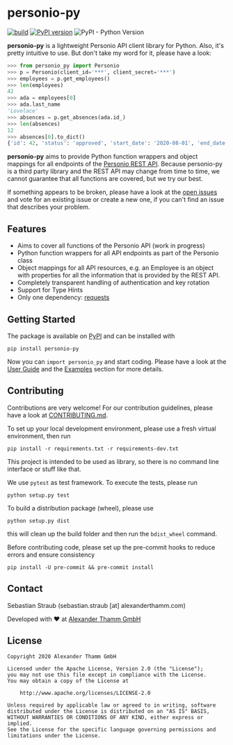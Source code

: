 # personio-py

[![build](https://github.com/at-gmbh/personio-py/workflows/build/badge.svg?branch=master&event=push)](https://github.com/at-gmbh/personio-py/actions?query=workflow%3Abuild)
[![PyPI version](https://badge.fury.io/py/personio-py.svg)](https://pypi.org/project/personio-py/)
![PyPI - Python Version](https://img.shields.io/pypi/pyversions/personio-py)

**personio-py** is a lightweight Personio API client library for Python. Also, it's pretty intuitive to use. But don't take my word for it, please have a look:

```python
>>> from personio_py import Personio
>>> p = Personio(client_id='***', client_secret='***')
>>> employees = p.get_employees()
>>> len(employees)
42
>>> ada = employees[0]
>>> ada.last_name
'Lovelace'
>>> absences = p.get_absences(ada.id_)
>>> len(absences)
12
>>> absences[0].to_dict()
{'id': 42, 'status': 'approved', 'start_date': '2020-08-01', 'end_date': '2020-08-16', ...}
```

**personio-py** aims to provide Python function wrappers and object mappings for all endpoints of the [Personio REST API](https://developer.personio.de/reference). Because personio-py is a third party library and the REST API may change from time to time, we cannot guarantee that all functions are covered, but we try our best.

If something appears to be broken, please have a look at the [open issues](https://github.com/at-gmbh/personio-py/issues) and vote for an existing issue or create a new one, if you can't find an issue that describes your problem.

## Features

* Aims to cover all functions of the Personio API (work in progress)
* Python function wrappers for all API endpoints as part of the Personio class
* Object mappings for all API resources, e.g. an Employee is an object with properties for all the information that is provided by the REST API.
* Completely transparent handling of authentication and key rotation
* Support for Type Hints
* Only one dependency: [requests](https://pypi.org/project/requests/)

## Getting Started

The package is available on [PyPI](https://pypi.org/project/personio-py/) and can be installed with

    pip install personio-py

Now you can `import personio_py` and start coding. Please have a look at the [User Guide](guide.md) and the [Examples](examples.md) section for more details.

## Contributing

Contributions are very welcome! For our contribution guidelines, please have a look at [CONTRIBUTING.md](./CONTRIBUTING.md).

To set up your local development environment, please use a fresh virtual environment, then run

    pip install -r requirements.txt -r requirements-dev.txt

This project is intended to be used as library, so there is no command line interface or stuff like that.

We use `pytest` as test framework. To execute the tests, please run

    python setup.py test

To build a distribution package (wheel), please use

    python setup.py dist

this will clean up the build folder and then run the `bdist_wheel` command.

Before contributing code, please set up the pre-commit hooks to reduce errors and ensure consistency

    pip install -U pre-commit && pre-commit install

## Contact

Sebastian Straub (sebastian.straub [at] alexanderthamm.com)

Developed with ❤ at [Alexander Thamm GmbH](https://www.alexanderthamm.com/)

## License

    Copyright 2020 Alexander Thamm GmbH

    Licensed under the Apache License, Version 2.0 (the "License");
    you may not use this file except in compliance with the License.
    You may obtain a copy of the License at

        http://www.apache.org/licenses/LICENSE-2.0

    Unless required by applicable law or agreed to in writing, software
    distributed under the License is distributed on an "AS IS" BASIS,
    WITHOUT WARRANTIES OR CONDITIONS OF ANY KIND, either express or implied.
    See the License for the specific language governing permissions and
    limitations under the License.
